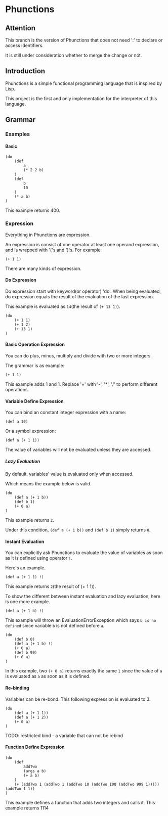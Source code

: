 # Phunctions

## Attention

This branch is the version of Phunctions that does not need ':' to declare or access identifiers.

It is still under consideration whether to merge  the change or not.

## Introduction

Phunctions is a simple functional programming language that is inspired by Lisp.

This project is the first and only implementation for the interpreter of this language.

## Grammar

### Examples

#### Basic

```Phunctions
(do
    (def 
        a 
        (* 2 2 b)
    )
    (def 
        b 
        10
    )
    (* a b)
)
```
This example returns 400.

### Expression

Everything in Phunctions are expression.

An expression is consist of one operator at least one operand expression, and is wrapped with '('s and ')'s.
For example:
```Phunctions
(+ 1 1)
```

There are many kinds of expression.

#### Do Expression

Do expression start with keyword(or operator) 'do'. When being evaluated, do expression equals the result of the 
    evaluation of the last expression.

This example is evaluated as `14`(the result of `(+ 13 1)`).
```Phunctions
(do
    (+ 1 1)
    (+ 1 2)
    (+ 13 1)
)
```

#### Basic Operation Expression

You can do plus, minus, multiply and divide with two or more integers.

The grammar is as example:
```Phunctions
(+ 1 1)
```
This example adds 1 and 1. Replace '+' with '-', '*', '/' to perform 
    different operations.

#### Variable Define Expression

You can bind an constant integer expression with a name:
```Phunctions
(def a 10)
```
Or a symbol expression:
```Phunctions
(def a (+ 1 1))
```
The value of variables will not be evaluated unless they are accessed.

##### Lazy Evaluation
By default, variables' value is evaluated only when accessed. 

Which means the example below is valid.
```Phunctions
(do
    (def a (+ 1 b))
    (def b 1)
    (+ 0 a)
)
```
This example returns `2`.

Under this condition, `(def a (+ 1 b))` and `(def b 1)` simply returns `0`.

#### Instant Evaluation

You can explicitly ask Phunctions to evaluate the value of variables as soon as it is defined using operator `!`.

Here's an example.

```Phunctions
(def a (+ 1 1) !)
```

This example returns `2`(the result of (+ 1 1)).

To show the different between instant evaluation and lazy evaluation, here is one more example.

```Phunctions
(def a (+ 1 b) !)
```

This example will throw an EvaluationErrorException which says `b is no defined` since variable `b` is not defined 
    before `a`.

```Phunctions
(do
    (def b 0)
    (def a (+ 1 b) !)
    (+ 0 a)
    (def b 99)
    (+ 0 a)
)
```

In this example, two `(+ 0 a)` returns exactly the same `1` since the value of `a` is evaluated as `a` as soon as it 
    is defined.

#### Re-binding
Variables can be re-bond. This following expression is evaluated to 3.
```Phunctions
(do
    (def a (+ 1 1))
    (def a (+ 1 2))
    (+ 0 a)
)
```

TODO: restricted bind - a variable that can not be rebind

#### Function Define Expression

```Phunctions
(do
    (def
        addTwo
        (args a b)
        (+ a b)
    )
    (+ (addTwo 1 (addTwo 1 (addTwo 10 (addTwo 100 (addTwo 999 1))))) (addTwo 1 1))
)
```

This example defines a function that adds two integers and calls it.
    This example returns 1114
